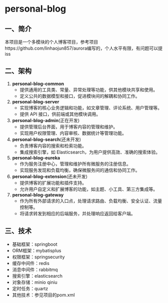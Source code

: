 # personal-blog

## 一、简介

本项目是一个多模块的个人博客项目，参考项目https://github.com/linhaojun857/aurora编写的，个人水平有限，有问题可以提iss

## 二、架构

1. **personal-blog-common**
   - 提供通用的工具类、常量、异常处理等功能，供其他模块共享和使用。
   - 定义公共的数据模型和接口，促进模块间的解耦和协同工作。
2. **personal-blog-server**
   - 实现博客的核心业务逻辑和功能，如文章管理、评论系统、用户管理等。
   - 提供 API 接口，供前端或其他模块调用。
3. **personal-blog-admin**(正在开发)
   - 提供管理后台界面，用于博客内容的管理和维护。
   - 实现用户权限管理、内容审核、数据统计等管理功能。
4. **personal-blog-search**(还未开发)
   - 负责博客内容的搜索和检索功能。
   - 集成搜索引擎，如 Elasticsearch，为用户提供高效、准确的搜索体验。
5. **personal-blog-eureka**
   - 作为服务注册中心，管理和维护所有微服务的注册信息。
   - 实现服务发现和负载均衡，确保微服务间的通信和协同工作。
6. **personal-blog-extension**(还未开发)
   - 提供博客的扩展功能和插件支持。
   - 允许用户自定义和扩展博客的功能，如主题、小工具、第三方集成等。
8. **personal-blog-gateway**
   - 作为所有外部请求的入口点，处理请求路由、负载均衡、安全认证、流量控制等。
   - 将请求转发到相应的后端服务，并处理响应返回给客户端。

## 三、技术

- 基础框架：springboot
- ORM框架：mybatisplus
- 权限框架：springsecurity
- 缓存中间件：redis
- 消息中间件：rabbitmq
- 搜索引擎：elasticsearch
- 对象存储：minio qiniu
- 定时任务：quartz
- 其他技术：参见项目的pom.xml



